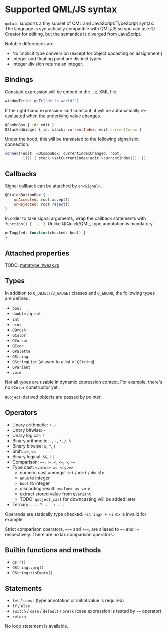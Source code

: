 Supported QML/JS syntax
=======================

`qmluic` supports a tiny subset of QML and JavaScript/TypeScript syntax. The
language is syntactically compatible with QML/JS so you can use Qt Creator
for editing, but the semantics is diverged from JavaScript.

Notable differences are:

* No implicit type conversion (except for object upcasting on assignment.)
* Integer and floating point are distinct types.
* Integer division returns an integer.

Bindings
--------

Constant expression will be embed in the `.ui` XML file.

```qml
windowTitle: qsTr("Hello world!")
```

If the right-hand expression isn't constant, it will be automatically
re-evaluated when the underlying value changes.

```qml
QComboBox { id: edit }
QStackedWidget { id: stack; currentIndex: edit.currentIndex }
```

Under the hood, this will be translated to the following signal/slot
connection.

```c++
connect(edit, &QComboBox::currentIndexChanged, root,
        []() { stack->setCurrentIndex(edit->currentIndex()); });
```

Callbacks
---------

Signal callback can be attached by `on<Signal>`.

```qml
QDialogButtonBox {
    onAccepted: root.accept()
    onRejected: root.reject()
}
```

In order to take signal arguments, wrap the callback statements with
`function() { ... }`. Unlike QtQuick/QML, type annotation is mandatory.

```qml
onToggled: function(checked: bool) {
}
```

Attached properties
-------------------

TODO: [metatype_tweak.rs](../lib/src/metatype_tweak.rs)

Types
-----

In addition to `Q_OBJECT`/`Q_GADGET` classes and `Q_ENUM`s, the following
types are defined.

* `bool`
* `double` / `qreal`
* `int`
* `uint`
* `QBrush`
* `QColor`
* `QCursor`
* `QIcon`
* `QPalette`
* `QString`
* `QStringList` (aliased to a list of `QString`)
* `QVariant`
* `void`

Not all types are usable in dynamic expression context. For example, there's
no `QColor` constructor yet.

`QObject`-derived objects are passed by pointer.

Operators
---------

* Unary arithmetic: `+`, `-`
* Unary bitwise: `~`
* Unary logical: `!`
* Binary arithmetic: `+`, `-`, `*`, `/`, `%`
* Binary bitwise: `&`, `^`, `|`
* Shift: `>>`, `<<`
* Binary logical: `&&`, `||`
* Comparison: `==`, `!=`, `<`, `<=`, `>`, `>=`
* Type cast: `<value> as <type>`
  * numeric cast amongst `int` / `uint` / `double`
  * `enum` to integer
  * `bool` to integer
  * discarding result: `<value> as void`
  * extract stored value from `QVariant`
  * TODO: `qobject_cast` for downcasting will be added later
* Ternary: `... ? ... : ...`

Operands are statically type checked. `<string> + <int>` is invalid for
example.

Strict comparison operators, `===` and `!==`, are aliased to `==` and `!=`
respectively. There are no lax comparison operators.

Builtin functions and methods
-----------------------------

* `qsTr()`
* `QString::arg()`
* `QString::isEmpty()`

Statements
----------

* `let` / `const` (type annotation or initial value is required)
* `if` / `else`
* `switch` / `case` / `default` / `break`
  (case expression is tested by `==` operator)
* `return`

No loop statement is available.

